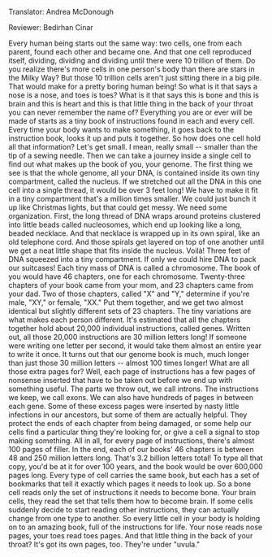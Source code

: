 

Translator: Andrea McDonough

Reviewer: Bedirhan Cinar

Every human being starts out the same way:
two cells, one from each parent,
found each other and became one.
And that one cell reproduced itself,
dividing, dividing and dividing
until there were 10 trillion of them.
Do you realize there&#39;s more cells
in one person&#39;s body
than there are stars in the Milky Way?
But those 10 trillion cells
aren&#39;t just sitting there in a big pile.
That would make for a pretty
boring human being!
So what is it that says a nose is a nose,
and toes is toes?
What is it that says this is bone
and this is brain
and this is heart
and this is that little thing
in the back of your throat
you can never remember the name of?
Everything you are or ever will be made of
starts as a tiny book of instructions
found in each and every cell.
Every time your body
wants to make something,
it goes back to the instruction book,
looks it up and puts it together.
So how does one cell hold
all that information?
Let&#39;s get small.
I mean, really small --
smaller than the tip of a sewing needle.
Then we can take a journey
inside a single cell
to find out what makes up the book of you,
your genome.
The first thing we see
is that the whole genome, all your DNA,
is contained inside
its own tiny compartment,
called the nucleus.
If we stretched out all the DNA
in this one cell into a single thread,
it would be over 3 feet long!
We have to make it fit
in a tiny compartment
that&#39;s a million times smaller.
We could just bunch it up
like Christmas lights,
but that could get messy.
We need some organization.
First, the long thread of DNA
wraps around proteins
clustered into little beads
called nucleosomes,
which end up looking
like a long, beaded necklace.
And that necklace
is wrapped up in its own spiral,
like an old telephone cord.
And those spirals get layered
on top of one another
until we get a neat little shape
that fits inside the nucleus.
Voilà! Three feet of DNA
squeezed into a tiny compartment.
If only we could hire DNA
to pack our suitcases!
Each tiny mass of DNA
is called a chromosome.
The book of you would have 46 chapters,
one for each chromosome.
Twenty-three chapters of your book
came from your mom,
and 23 chapters came from your dad.
Two of those chapters, called &quot;X&quot; and &quot;Y,&quot;
determine if you&#39;re male, &quot;XY,&quot;
or female, &quot;XX.&quot;
Put them together, and we get
two almost identical but slightly
different sets of 23 chapters.
The tiny variations are what makes
each person different.
It&#39;s estimated
that all the chapters together
hold about 20,000 individual
instructions, called genes.
Written out, all those 20,000 instructions
are 30 million letters long!
If someone were writing
one letter per second,
it would take them almost
an entire year to write it once.
It turns out that our genome book
is much, much longer
than just those 30 million letters --
almost 100 times longer!
What are all those extra pages for?
Well, each page of instructions
has a few pages of nonsense inserted
that have to be taken out
before we end up with something useful.
The parts we throw out, we call introns.
The instructions we keep, we call exons.
We can also have hundreds
of pages in between each gene.
Some of these excess pages were inserted
by nasty little infections
in our ancestors,
but some of them are actually helpful.
They protect the ends of each chapter
from being damaged,
or some help our cells find
a particular thing they&#39;re looking for,
or give a cell a signal
to stop making something.
All in all, for every page
of instructions,
there&#39;s almost 100 pages of filler.
In the end, each of our books&#39; 46 chapters
is between 48 and 250
million letters long.
That&#39;s 3.2 billion letters total!
To type all that copy,
you&#39;d be at it for over 100 years,
and the book would be
over 600,000 pages long.
Every type of cell carries the same book,
but each has a set of bookmarks
that tell it exactly which pages
it needs to look up.
So a bone cell reads only the set
of instructions it needs to become bone.
Your brain cells,
they read the set that tells them
how to become brain.
If some cells suddenly decide
to start reading other instructions,
they can actually change
from one type to another.
So every little cell in your body
is holding on to an amazing book,
full of the instructions for life.
Your nose reads nose pages,
your toes read toes pages.
And that little thing
in the back of your throat?
It&#39;s got its own pages, too.
They&#39;re under &quot;uvula.&quot;
